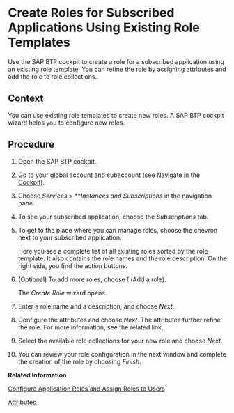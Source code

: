 <!-- loio4bb7bd1804a8437287abff56f4956814 -->

<link rel="stylesheet" type="text/css" href="../css/sap-icons.css"/>

# Create Roles for Subscribed Applications Using Existing Role Templates

Use the SAP BTP cockpit to create a role for a subscribed application using an existing role template. You can refine the role by assigning attributes and add the role to role collections.



<a name="loio4bb7bd1804a8437287abff56f4956814__context_hf3_qwf_r4b"/>

## Context

You can use existing role templates to create new roles. A SAP BTP cockpit wizard helps you to configure new roles.



<a name="loio4bb7bd1804a8437287abff56f4956814__steps_if3_qwf_r4b"/>

## Procedure

1.  Open the SAP BTP cockpit.

2.  Go to your global account and subaccount \(see [Navigate in the Cockpit](Navigate_in_the_Cockpit_0874895.md)\).

3.  Choose *Services* \> ***Instances and Subscriptions* in the navigation pane.

4.  To see your subscribed application, choose the *Subscriptions* tab.

5.  To get to the place where you can manage roles, choose the chevron next to your subscribed application.

    Here you see a complete list of all existing roles sorted by the role template. It also contains the role names and the role description. On the right side, you find the action buttons.

6.  \(Optional\) To add more roles, choose <span class="SAP-icons"></span> \(Add a role\).

    The *Create Role* wizard opens.

7.  Enter a role name and a description, and choose *Next*.

8.  Configure the attributes and choose *Next*. The attributes further refine the role. For more information, see the related link.

9.  Select the available role collections for your new role and choose *Next*.

10. You can review your role configuration in the next window and complete the creation of the role by choosing *Finish*.


**Related Information**  


[Configure Application Roles and Assign Roles to Users](Configure_Application_Roles_and_Assign_Roles_to_Users_56a7153.md "View, create, and modify application roles and then assign users to these roles using the SAP BTP cockpit.")

[Attributes](Attributes_713f52a.md "Attributes use information that is specific to the user, for example the user's country. If the application developer in the Cloud Foundry environment of SAP BTP has created a country attribute to a role, this restricts the data a business user can see based on this attribute.")

